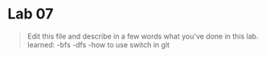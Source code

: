 # Lab 07

> Edit this file and describe in a few words what you've done in this lab.
learned: 
-bfs
-dfs
-how to use switch in git

